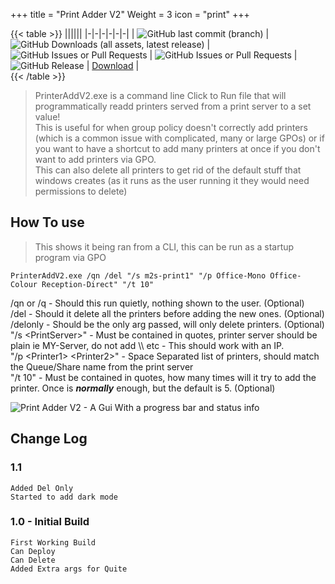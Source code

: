 +++ 
title = "Print Adder V2"
Weight = 3 
icon = "print"
+++

{{< table >}}
||||||
|-|-|-|-|-|-|
| ![GitHub last commit (branch)](https://img.shields.io/github/last-commit/mach2simulations/PrinterAddV2/master) | ![GitHub Downloads (all assets, latest release)](https://img.shields.io/github/downloads/mach2simulations/PrinterAddV2/latest/total) | ![GitHub Issues or Pull Requests](https://img.shields.io/github/issues/mach2simulations/PrinterAddV2) | ![GitHub Issues or Pull Requests](https://img.shields.io/github/issues-pr/mach2simulations/PrinterAddV2) | ![GitHub Release](https://img.shields.io/github/v/release/mach2simulations/PrinterAddV2) | [  Download](https://github.com/MACH2Simulations/PrinterAddV2/releases/latest) |  
{{< /table >}}

> PrinterAddV2.exe is a command line Click to Run file that will programmatically readd printers served from a print server to a set value!  
This is useful for when group policy doesn't correctly add printers (which is a common issue with complicated, many or large GPOs) or if you want to have a shortcut to add many printers at once if you don't want to add printers via GPO.  
This can also delete all printers to get rid of the default stuff that windows creates (as it runs as the user running it they would need permissions to delete)  

## How To use  

> This shows it being ran from a CLI, this can be run as a startup program via GPO  

```batch
PrinterAddV2.exe /qn /del "/s m2s-print1" "/p Office-Mono Office-Colour Reception-Direct" "/t 10" 

```  

/qn or /q - Should this run quietly, nothing shown to the user. (Optional)  
/del - Should it delete all the printers before adding the new ones. (Optional)  
/delonly - Should be the only arg passed, will only delete printers. (Optional)  
"/s \<PrintServer\>" - Must be contained in quotes, printer server should be plain ie MY-Server, do not add \\\ etc  - This should work with an IP.  
"/p \<Printer1\> \<Printer2\>" - Space Separated list of printers, should match the Queue/Share name from the print server  
"/t 10" - Must be contained in quotes, how many times will it try to add the printer. Once is ***normally*** enough, but the default is 5. (Optional)

![Print Adder V2 - A Gui With a progress bar and status info](../../PrintAdderV2.png)  

## Change Log  

### 1.1  

```text
Added Del Only  
Started to add dark mode  
```  

### 1.0 - Initial Build    

```text
First Working Build
Can Deploy
Can Delete
Added Extra args for Quite 

```
